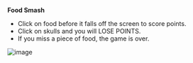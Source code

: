 **Food Smash**

* Click on food before it falls off the screen to score points.
* Click on skulls and you will LOSE POINTS.
* If you miss a piece of food, the game is over.

![image](https://github.com/gwichman/FoodSmash/assets/3606646/a338e371-5a60-4b46-9baf-bbaf548d094a)
